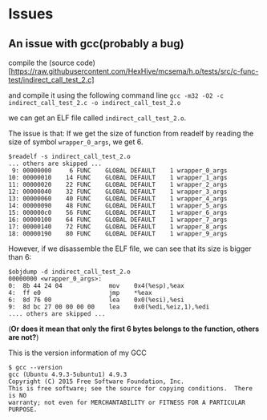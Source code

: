 # Issues

## An issue with gcc(probably a bug)
compile the (source code)[https://raw.githubusercontent.com/HexHive/mcsema/h.p/tests/src/c-func-test/indirect_call_test_2.c]

and compile it using the following command line
`gcc -m32 -O2 -c indirect_call_test_2.c -o indirect_call_test_2.o`

we can get an ELF file called `indirect_call_test_2.o`.

The issue is that:
If we get the size of function from readelf by reading the size of symbol `wrapper_0_args`,
we get 6.

    $readelf -s indirect_call_test_2.o
    ... others are skipped ...
     9: 00000000     6 FUNC    GLOBAL DEFAULT    1 wrapper_0_args
    10: 00000010    14 FUNC    GLOBAL DEFAULT    1 wrapper_1_args
    11: 00000020    22 FUNC    GLOBAL DEFAULT    1 wrapper_2_args
    12: 00000040    32 FUNC    GLOBAL DEFAULT    1 wrapper_3_args
    13: 00000060    40 FUNC    GLOBAL DEFAULT    1 wrapper_4_args
    14: 00000090    48 FUNC    GLOBAL DEFAULT    1 wrapper_5_args
    15: 000000c0    56 FUNC    GLOBAL DEFAULT    1 wrapper_6_args
    16: 00000100    64 FUNC    GLOBAL DEFAULT    1 wrapper_7_args
    17: 00000140    72 FUNC    GLOBAL DEFAULT    1 wrapper_8_args
    18: 00000190    80 FUNC    GLOBAL DEFAULT    1 wrapper_9_args

However, if we disassemble the ELF file, we can see that its size is bigger than 6:

    $objdump -d indirect_call_test_2.o
    00000000 <wrapper_0_args>:
    0:	8b 44 24 04          	mov    0x4(%esp),%eax
    4:	ff e0                	jmp    *%eax
    6:	8d 76 00             	lea    0x0(%esi),%esi
    9:	8d bc 27 00 00 00 00 	lea    0x0(%edi,%eiz,1),%edi
    .... others are skipped ...

(**Or does it mean that only the first 6 bytes belongs to the function, others are not?**)

This is the version information of my GCC

    $ gcc --version
    gcc (Ubuntu 4.9.3-5ubuntu1) 4.9.3
    Copyright (C) 2015 Free Software Foundation, Inc.
    This is free software; see the source for copying conditions.  There is NO
    warranty; not even for MERCHANTABILITY or FITNESS FOR A PARTICULAR PURPOSE.
